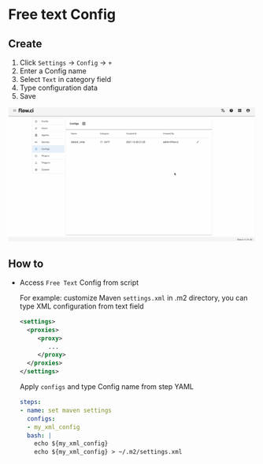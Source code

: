 # Free text Config

## Create

1. Click `Settings` -> `Config` -> `+`
2. Enter a Config name
3. Select `Text` in category field
4. Type configuration data
5. Save

![create smtp](../../_images/config/create_text.gif)


## How to

- Access `Free Text` Config from script

  For example: customize Maven `settings.xml` in .m2 directory, you can type XML configuration from text field

  ```xml
  <settings>
    <proxies>
       <proxy>
          ...
       </proxy>
    </proxies>
  </settings>
  ```

  Apply `configs` and type Config name from step YAML

  ```yaml
  steps:
  - name: set maven settings
    configs:
    - my_xml_config
    bash: |
      echo ${my_xml_config}
      echo ${my_xml_config} > ~/.m2/settings.xml
  ```
